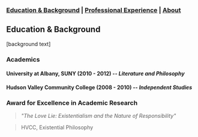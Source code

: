 ###  [Education & Background](https://caingraham.github.io/background)  |  [Professional Experience](https://caingraham.github.io/professional_experience)  |  [About](https://caingraham.github.io/about)

## Education & Background

[background text]

### Academics

#### University at Albany, SUNY (2010 - 2012) -- *Literature and Philosophy*
#### Hudson Valley Community College (2008 - 2010) -- *Independent Studies*

### Award for Excellence in Academic Research

> *"The Love Lie: Existentialism and the Nature of Responsibility"*

> HVCC, Existential Philosophy
